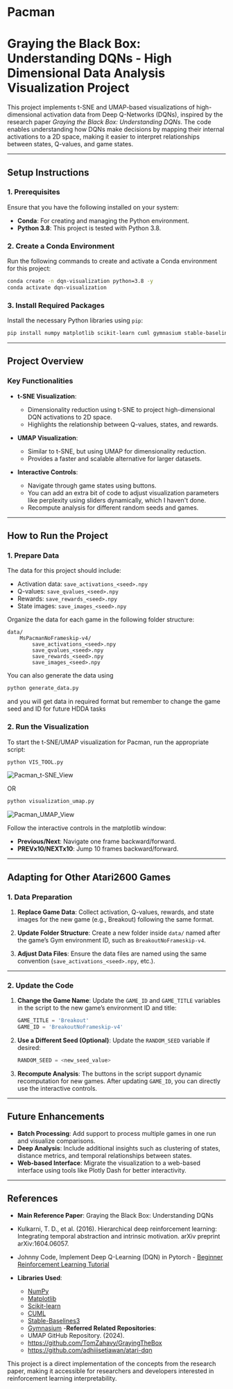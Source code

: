 # Pacman
# Graying the Black Box: Understanding DQNs - High Dimensional Data Analysis Visualization Project

This project implements t-SNE and UMAP-based visualizations of high-dimensional activation data from Deep Q-Networks (DQNs), inspired by the research paper *Graying the Black Box: Understanding DQNs*. The code enables understanding how DQNs make decisions by mapping their internal activations to a 2D space, making it easier to interpret relationships between states, Q-values, and game states.

---

## **Setup Instructions**

### **1. Prerequisites**
Ensure that you have the following installed on your system:
- **Conda**: For creating and managing the Python environment.
- **Python 3.8**: This project is tested with Python 3.8.

### **2. Create a Conda Environment**
Run the following commands to create and activate a Conda environment for this project:

```bash
conda create -n dqn-visualization python=3.8 -y
conda activate dqn-visualization
```

### **3. Install Required Packages**
Install the necessary Python libraries using `pip`:

```bash
pip install numpy matplotlib scikit-learn cuml gymnasium stable-baselines3
```

---

## **Project Overview**

### **Key Functionalities**
- **t-SNE Visualization**:
  - Dimensionality reduction using t-SNE to project high-dimensional DQN activations to 2D space.
  - Highlights the relationship between Q-values, states, and rewards.
  
- **UMAP Visualization**:
  - Similar to t-SNE, but using UMAP for dimensionality reduction.
  - Provides a faster and scalable alternative for larger datasets.

- **Interactive Controls**:
  - Navigate through game states using buttons.
  - You can add an extra bit of code to adjust visualization parameters like perplexity using sliders dynamically, which I haven't done.
  - Recompute analysis for different random seeds and games.

---

## **How to Run the Project**

### **1. Prepare Data**
The data for this project should include:
- Activation data: `save_activations_<seed>.npy`
- Q-values: `save_qvalues_<seed>.npy`
- Rewards: `save_rewards_<seed>.npy`
- State images: `save_images_<seed>.npy`

Organize the data for each game in the following folder structure:
```
data/
    MsPacmanNoFrameskip-v4/
        save_activations_<seed>.npy
        save_qvalues_<seed>.npy
        save_rewards_<seed>.npy
        save_images_<seed>.npy
```
You can also generate the data using 
```bash
python generate_data.py
```
and you will get data in required format but remember to change the game seed and ID for future HDDA tasks

### **2. Run the Visualization**
To start the t-SNE/UMAP visualization for Pacman, run the appropriate script:

```bash
python VIS_TOOL.py
```
![Pacman_t-SNE_View](https://github.com/user-attachments/assets/d5992c5c-d435-4c64-9944-724ae27b43de)


OR

```bash
python visualization_umap.py
```
![Pacman_UMAP_View](https://github.com/user-attachments/assets/660a68d1-76d3-40b3-86dd-91e497ecc47a)

Follow the interactive controls in the matplotlib window:
- **Previous/Next**: Navigate one frame backward/forward.
- **PREVx10/NEXTx10**: Jump 10 frames backward/forward.

---

## **Adapting for Other Atari2600 Games**

### **1. Data Preparation**
1. **Replace Game Data**:
   Collect activation, Q-values, rewards, and state images for the new game (e.g., Breakout) following the same format.
   
2. **Update Folder Structure**:
   Create a new folder inside `data/` named after the game’s Gym environment ID, such as `BreakoutNoFrameskip-v4`.

3. **Adjust Data Files**:
   Ensure the data files are named using the same convention (`save_activations_<seed>.npy`, etc.).

---

### **2. Update the Code**

1. **Change the Game Name**:
   Update the `GAME_ID` and `GAME_TITLE` variables in the script to the new game’s environment ID and title:
   ```python
   GAME_TITLE = 'Breakout'
   GAME_ID = 'BreakoutNoFrameskip-v4'
   ```

2. **Use a Different Seed (Optional)**:
   Update the `RANDOM_SEED` variable if desired:
   ```python
   RANDOM_SEED = <new_seed_value>
   ```

3. **Recompute Analysis**:
   The buttons in the script support dynamic recomputation for new games. After updating `GAME_ID`, you can directly use the interactive controls.

---

## **Future Enhancements**
- **Batch Processing**: Add support to process multiple games in one run and visualize comparisons.
- **Deep Analysis**: Include additional insights such as clustering of states, distance metrics, and temporal relationships between states.
- **Web-based Interface**: Migrate the visualization to a web-based interface using tools like Plotly Dash for better interactivity.

---

## **References**
- **Main Reference Paper**: Graying the Black Box: Understanding DQNs
- Kulkarni, T. D., et al. (2016). Hierarchical deep reinforcement learning: Integrating temporal abstraction and intrinsic motivation. arXiv preprint arXiv:1604.06057.
- Johnny Code, Implement Deep Q-Learning (DQN) in Pytorch - [Beginner Reinforcement Learning Tutorial](https://www.youtube.com/playlist?list=PL58zEckBH8fCMIVzQCRSZVPUp3ZAVagWi)

- **Libraries Used**:
  - [NumPy](https://numpy.org/)
  - [Matplotlib](https://matplotlib.org/)
  - [Scikit-learn](https://scikit-learn.org/)
  - [CUML](https://rapids.ai/)
  - [Stable-Baselines3](https://stable-baselines3.readthedocs.io/)
  - [Gymnasium](https://gymnasium.farama.org/)
-**Referred Related Repositories**:
  -  UMAP GitHub Repository. (2024).
  -  https://github.com/TomZahavy/GrayingTheBox
  -  https://github.com/adhiiisetiawan/atari-dqn

This project is a direct implementation of the concepts from the research paper, making it accessible for researchers and developers interested in reinforcement learning interpretability.
